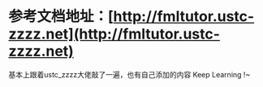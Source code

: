 # 参考文档地址：[http://fmltutor.ustc-zzzz.net](http://fmltutor.ustc-zzzz.net)
基本上跟着ustc_zzzz大佬敲了一遍，也有自己添加的内容
Keep Learning !~
